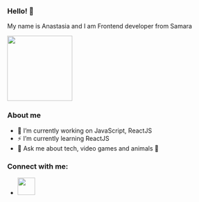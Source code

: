 ### Hello! 👋

<div>
     <p>My name is Anastasia and I am Frontend developer from Samara</p>
     <img src="https://i.pinimg.com/originals/9e/ce/a1/9ecea162adb39aa8f720485abba466f6.gif" width="150"/>
</div>

### About me

- 🔭 I’m currently working on JavaScript, ReactJS
- ⚡ I’m currently learning ReactJS
- 💬 Ask me about tech, video games and animals 🐯

### Connect with me:
- <a href="https://t.me/jozsif" target="blank"><img src="https://upload.wikimedia.org/wikipedia/commons/thumb/8/82/Telegram_logo.svg/2048px-Telegram_logo.svg.png" width="40"/></a>
